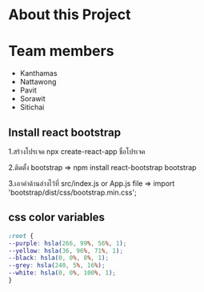 # About this Project

# Team members

- Kanthamas
- Nattawong
- Pavit
- Sorawit
- Sitichai

## Install react bootstrap
1.สร้างโปรเจค
npx create-react-app ชื่อโปรเจค

2.ติดตั้ง bootstrap =>
npm install react-bootstrap bootstrap

3.เอาคำด้านล่างไว้ที่ src/index.js or App.js file =>
import 'bootstrap/dist/css/bootstrap.min.css';

##  css color variables
```css
:root {
--purple: hsla(266, 99%, 56%, 1);
--yellow: hsla(36, 96%, 71%, 1);
--black: hsla(0, 0%, 8%, 1);
--grey: hsla(240, 5%, 16%);
--white: hsla(0, 0%, 100%, 1);
}
```
